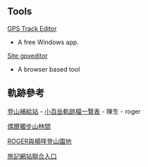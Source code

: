 ## Tools
  [GPS Track Editor](http://www.gpstrackeditor.com/)
  - A free Windows app.
  
  [Site gpxeditor](http://www.gpxeditor.co.uk/)
  - A browser based tool
  
## 軌跡參考
 [登山補給站]()
    - [小百岳軌跡檔一覽表](http://tw.hiking.biji.co/index.php?q=review&act=info&review_id=2082) 
    - 陳生
    - roger
    
  [偶爾獨步山林間](https://www.waytogo.cc/user/kenny/)
  
  [ROGER與楊咩登山園地](http://blog.xuite.net/du451203ck/1203) 
  
  [旅記網站聯合入口](https://www.waytogo.cc/)
